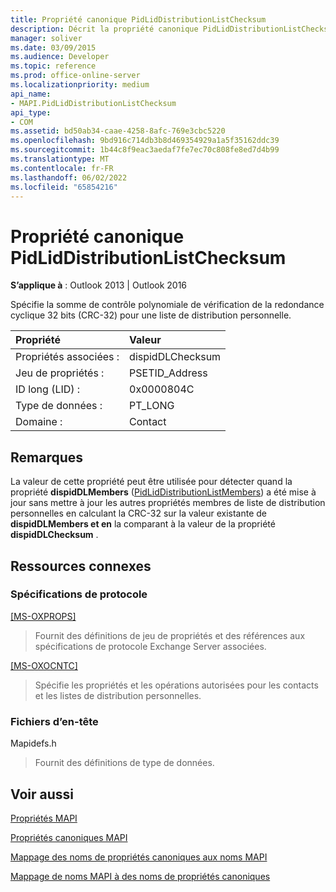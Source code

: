 ```yaml
---
title: Propriété canonique PidLidDistributionListChecksum
description: Décrit la propriété canonique PidLidDistributionListChecksum, qui spécifie la somme de contrôle polynomiale CRC-32 pour une liste de distribution personnelle.
manager: soliver
ms.date: 03/09/2015
ms.audience: Developer
ms.topic: reference
ms.prod: office-online-server
ms.localizationpriority: medium
api_name:
- MAPI.PidLidDistributionListChecksum
api_type:
- COM
ms.assetid: bd50ab34-caae-4258-8afc-769e3cbc5220
ms.openlocfilehash: 9bd916c714db3b8d469354929a1a5f35162ddc39
ms.sourcegitcommit: 1b44c8f9eac3aedaf7fe7ec70c808fe8ed7d4b99
ms.translationtype: MT
ms.contentlocale: fr-FR
ms.lasthandoff: 06/02/2022
ms.locfileid: "65854216"
---
```

# <a name="pidliddistributionlistchecksum-canonical-property"></a>Propriété canonique PidLidDistributionListChecksum

  
  
**S’applique à** : Outlook 2013 | Outlook 2016 
  
Spécifie la somme de contrôle polynomiale de vérification de la redondance cyclique 32 bits (CRC-32) pour une liste de distribution personnelle.
  
|Propriété|Valeur|
|:-----|:-----|
|Propriétés associées :  <br/> |dispidDLChecksum  <br/> |
|Jeu de propriétés :  <br/> |PSETID_Address  <br/> |
|ID long (LID) :  <br/> |0x0000804C  <br/> |
|Type de données :  <br/> |PT_LONG  <br/> |
|Domaine :  <br/> |Contact  <br/> |
   
## <a name="remarks"></a>Remarques

La valeur de cette propriété peut être utilisée pour détecter quand la propriété **dispidDLMembers** ([PidLidDistributionListMembers](pidliddistributionlistmembers-canonical-property.md)) a été mise à jour sans mettre à jour les autres propriétés membres de liste de distribution personnelles en calculant la CRC-32 sur la valeur existante de **dispidDLMembers et en** la comparant à la valeur de la propriété **dispidDLChecksum** . 
  
## <a name="related-resources"></a>Ressources connexes

### <a name="protocol-specifications"></a>Spécifications de protocole

[[MS-OXPROPS]](https://msdn.microsoft.com/library/f6ab1613-aefe-447d-a49c-18217230b148%28Office.15%29.aspx)
  
> Fournit des définitions de jeu de propriétés et des références aux spécifications de protocole Exchange Server associées.
    
[[MS-OXOCNTC]](https://msdn.microsoft.com/library/9b636532-9150-4836-9635-9c9b756c9ccf%28Office.15%29.aspx)
  
> Spécifie les propriétés et les opérations autorisées pour les contacts et les listes de distribution personnelles.
    
### <a name="header-files"></a>Fichiers d’en-tête

Mapidefs.h
  
> Fournit des définitions de type de données.
    
## <a name="see-also"></a>Voir aussi



[Propriétés MAPI](mapi-properties.md)
  
[Propriétés canoniques MAPI](mapi-canonical-properties.md)
  
[Mappage des noms de propriétés canoniques aux noms MAPI](mapping-canonical-property-names-to-mapi-names.md)
  
[Mappage de noms MAPI à des noms de propriétés canoniques](mapping-mapi-names-to-canonical-property-names.md)

